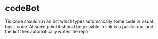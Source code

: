 # codeBot
Tis Code should run an bot which types automatically some code in visual basic code. At some point it should be possible to link to a public repo and the bot then automatically writes the repo
